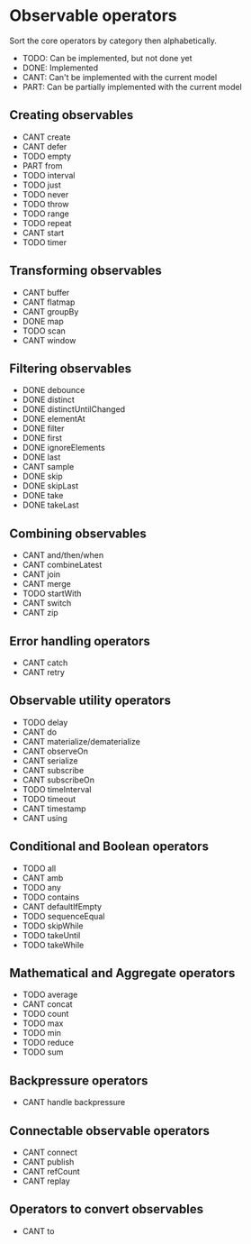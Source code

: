 Observable operators
====================

Sort the core operators by category then alphabetically.

- TODO: Can be implemented, but not done yet
- DONE: Implemented
- CANT: Can't be implemented with the current model
- PART: Can be partially implemented with the current model


Creating observables
--------------------

- CANT create
- CANT defer
- TODO empty
- PART from
- TODO interval
- TODO just
- TODO never
- TODO throw
- TODO range
- TODO repeat
- CANT start
- TODO timer


Transforming observables
------------------------

- CANT buffer
- CANT flatmap
- CANT groupBy
- DONE map
- TODO scan
- CANT window


Filtering observables
---------------------

- DONE debounce
- DONE distinct
- DONE distinctUntilChanged
- DONE elementAt
- DONE filter
- DONE first
- DONE ignoreElements
- DONE last
- CANT sample
- DONE skip
- DONE skipLast
- DONE take
- DONE takeLast


Combining observables
---------------------

- CANT and/then/when
- CANT combineLatest
- CANT join
- CANT merge
- TODO startWith
- CANT switch
- CANT zip


Error handling operators
------------------------

- CANT catch
- CANT retry


Observable utility operators
----------------------------

- TODO delay
- CANT do
- CANT materialize/dematerialize
- CANT observeOn
- CANT serialize
- CANT subscribe
- CANT subscribeOn
- TODO timeInterval
- TODO timeout
- CANT timestamp
- CANT using


Conditional and Boolean operators
---------------------------------

- TODO all
- CANT amb
- TODO any
- TODO contains
- CANT defaultIfEmpty
- TODO sequenceEqual
- TODO skipWhile
- TODO takeUntil
- TODO takeWhile


Mathematical and Aggregate operators
------------------------------------

- TODO average
- CANT concat
- TODO count
- TODO max
- TODO min
- TODO reduce
- TODO sum


Backpressure operators
----------------------

- CANT handle backpressure


Connectable observable operators
--------------------------------

- CANT connect
- CANT publish
- CANT refCount
- CANT replay


Operators to convert observables
--------------------------------

- CANT to
